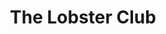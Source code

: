 ---
layout: place
title: "The Lobster Club"
permalink: /new-york/new-york/the-lobster-club.html
stateAbbr: NY
stateName: New York
cityName: New York
seo:
  name: "The Lobster Club"
  type: Restaurant
  links: http://www.thelobsterclub.com//?utm_medium=Click&utm_source=GoogleMyBusiness
description: "High-end Japanese locale serving sushi & teppanyaki dishes in a sophisticated, lounge-style setting. Looking for sushi in New York, New York? Check out The L..."
place_id: ChIJO3lUXPtYwokRHcU_YPcKvcY
photos:
  - name: >-
      places/ChIJO3lUXPtYwokRHcU_YPcKvcY/photos/AeeoHcJccAqzFUgBeZ6ZaFy9RwoKRi7IGOkFisXKxsBSXT6AxphLAi_iQfjAW3JqR1FFxzUBhm00RVxR5PcJX5ejZBF6HUnC47sAXZkRPbDhKEDaGzAkPjwTExbinHA7bANMxORnwandVT0183wqYNh4mGnPPEyQSwCpJpV8ZMdb-PrFKC0uA6WkGjBT9ruz8JF3WQDavfITWjOsI1FWLmW4yegtTcsSCP_PxDCggY_QDocraIV23oX7QgPppPXEwFOPFOLGMFaX2zyXjCw3B44c-ojhSta8kZXzoYywG0U-iLipKA
    widthPx: 2000
    heightPx: 1157
    authorAttributions:
      - displayName: The Lobster Club
        uri: https://maps.google.com/maps/contrib/110907355136186176857
        photoUri: >-
          https://lh3.googleusercontent.com/a-/ALV-UjV0dJaW8XzCgzmkpATpYRj-iygfH0uqUB01mlLNz4xL5sO5piE=s100-p-k-no-mo
    flagContentUri: >-
      https://www.google.com/local/imagery/report/?cb_client=maps_api_places.places_api&image_key=!1e10!2sAF1QipP-K2Ul699qVogFAlSL83cBn6LGICinPUkQE-zk&hl=en-US
    googleMapsUri: >-
      https://www.google.com/maps/place//data=!3m4!1e2!3m2!1sAF1QipP-K2Ul699qVogFAlSL83cBn6LGICinPUkQE-zk!2e10!4m2!3m1!1s0x89c258fb5c54793b:0xc6bd0af7603fc51d
  - name: >-
      places/ChIJO3lUXPtYwokRHcU_YPcKvcY/photos/AeeoHcIX_eiEQpWUVCcT5Iurek4WFgaK6LjPH7U868smiwxQIy3rCKMqTijc3O9MrgZAOhhwP8tU7UJoheoeuvmpTBKlbHyb7h88Gq6hGGHe-JdwS5OavC7__W2jVTY88nl4SJznL9nfGE5-ccg_pRVA3zFCKNdxHg81F_3j6k6EIbrr5sGdSwmb2JaPJ3HRhXXMGNmIw6iGsxdXjIFsoIaTdx-v4eixVAYy2ZDU7NWYlHJWfq3iqwt32JYf0N1mFHffKVwSAsB18JgyUvPqNwgmBWu8fRF1yjgWJqpfpFa6VJoAmQ
    widthPx: 4800
    heightPx: 3203
    authorAttributions:
      - displayName: The Lobster Club
        uri: https://maps.google.com/maps/contrib/110907355136186176857
        photoUri: >-
          https://lh3.googleusercontent.com/a-/ALV-UjV0dJaW8XzCgzmkpATpYRj-iygfH0uqUB01mlLNz4xL5sO5piE=s100-p-k-no-mo
    flagContentUri: >-
      https://www.google.com/local/imagery/report/?cb_client=maps_api_places.places_api&image_key=!1e10!2sAF1QipPkYuAvM-leOQNgTQWyre-lpBQ-4legYd_ATgJl&hl=en-US
    googleMapsUri: >-
      https://www.google.com/maps/place//data=!3m4!1e2!3m2!1sAF1QipPkYuAvM-leOQNgTQWyre-lpBQ-4legYd_ATgJl!2e10!4m2!3m1!1s0x89c258fb5c54793b:0xc6bd0af7603fc51d
  - name: >-
      places/ChIJO3lUXPtYwokRHcU_YPcKvcY/photos/AeeoHcKDKqxnJPSIyn-0Pyzq5GlAfjgIjh46SQ_itQWMxpEQw6aglsMi7wERYkwVjuAEIi2-jm2g4GMyT651guWdXZ0jzh0kXay6L37-1XoLy4X_BOFa2eqtLABmC_0spEF1_uk9GQZhozyXHGH_BFNW1pNLpGQlUWKheNkWhB0aUFfl--fiZIBxEQin0RTl7eUHAW_-SudX4PWL6pwf6gomJfcYkemsI_6ioLjZn8SdDoS6NnfW-fjaM93PgwASlEu889p-4p60mdYfmd68SdKkmjQaa0Q0YXYDbcft_aEumZuRJQ
    widthPx: 1367
    heightPx: 2048
    authorAttributions:
      - displayName: The Lobster Club
        uri: https://maps.google.com/maps/contrib/110907355136186176857
        photoUri: >-
          https://lh3.googleusercontent.com/a-/ALV-UjV0dJaW8XzCgzmkpATpYRj-iygfH0uqUB01mlLNz4xL5sO5piE=s100-p-k-no-mo
    flagContentUri: >-
      https://www.google.com/local/imagery/report/?cb_client=maps_api_places.places_api&image_key=!1e10!2sAF1QipPzurVzOfhFbR5KAVJgLu9td6tlz0bj9qOkhJ67&hl=en-US
    googleMapsUri: >-
      https://www.google.com/maps/place//data=!3m4!1e2!3m2!1sAF1QipPzurVzOfhFbR5KAVJgLu9td6tlz0bj9qOkhJ67!2e10!4m2!3m1!1s0x89c258fb5c54793b:0xc6bd0af7603fc51d
  - name: >-
      places/ChIJO3lUXPtYwokRHcU_YPcKvcY/photos/AeeoHcKxeVyt1vF9ZQjz-PBcJv4L1yUL0e8OKMh0YoyDCFaTRtI3KLyvJPQ8EXQZ_H1lJkxjK_Sm6z_8pEj_D3ktqq83AbOLEmaDBSL0QTcrH1lF-sWbhLowHQRmmgl177k5yyWQk263LFnpLGyRh4G6t9jbvdvvlu3S2q-oCOMia6fQbAsEvpV5TxXeD3ngDzkO7ObHE3B2rUpzx9cmeD61IAXlBWUWvDKZkUJAtHmquknPw2Gcv2bNvQc5ENEO7qnyGybV9qy1RTMKdzKSMcAzNQxncvvigmzTeuaQklDVobbislr8d4SuYlQ9HkMkqpDJ8H_rnj5OYRvlXExrrTCMnSX48TzERIfiIfJ4zRNzwji3nM3O267ix8meR5sO2Jpwi7_QEdH9KzYlL5LBS1HTpRWk4R9B-GaObutDig7HmPM
    widthPx: 2268
    heightPx: 4032
    authorAttributions:
      - displayName: Monifa McKenzie
        uri: https://maps.google.com/maps/contrib/111121916481926219470
        photoUri: >-
          https://lh3.googleusercontent.com/a-/ALV-UjUsUd-s9LFXx0zv0z4opqNpAhcLwgOBnqeeIzLGnIQt2FhuLuf0=s100-p-k-no-mo
    flagContentUri: >-
      https://www.google.com/local/imagery/report/?cb_client=maps_api_places.places_api&image_key=!1e10!2sCIHM0ogKEICAgIC79KXXOA&hl=en-US
    googleMapsUri: >-
      https://www.google.com/maps/place//data=!3m4!1e2!3m2!1sCIHM0ogKEICAgIC79KXXOA!2e10!4m2!3m1!1s0x89c258fb5c54793b:0xc6bd0af7603fc51d
  - name: >-
      places/ChIJO3lUXPtYwokRHcU_YPcKvcY/photos/AeeoHcJk8nvOroDesUhHcP9MPn14WrhqQuWIWop4_3pBt5iVJZOpTj9vam5cmNRB-PBlFG9ldYAqtLmkCZmkaIWP6fwJ66kFPGivLmYcAnklCQIh9TaRX29Mu2T-E4tXlx2_2C29VGXwMJblsz_kzXnVbrtK3CzOedzBY1ZLyzzpQ3EO_g0PA_S-oQrL-0tbige_datJnbOgF4JjH88R4jA0Ghk7Dz8Ev-A6mCY7XtILlA56mN_rOOm85A88MIJDT28fhk-iUeW5erDYzC37De0uzs38PrupRbRh3taWwqdKDME3U3TZfwYJvmzk4DuPEo0-nzvaT4cmu_CSumAlliCEjAG2fsJQwNtgMq1W3Y-RuRLxmAXi7aKo-8blSjOIEjIkNdiJO0H-e122ukhagSCwY9emzEb4c561W4-wfwabcAp8DA
    widthPx: 4080
    heightPx: 3072
    authorAttributions:
      - displayName: Gordon Conaway
        uri: https://maps.google.com/maps/contrib/102406248255182173386
        photoUri: >-
          https://lh3.googleusercontent.com/a-/ALV-UjV3isJ55Kv2mUDKGKLwtimXwMyb-Lm2mHKg8pqK_vRpK0eukSGkQw=s100-p-k-no-mo
    flagContentUri: >-
      https://www.google.com/local/imagery/report/?cb_client=maps_api_places.places_api&image_key=!1e10!2sCIHM0ogKEICAgIDz0KnDHw&hl=en-US
    googleMapsUri: >-
      https://www.google.com/maps/place//data=!3m4!1e2!3m2!1sCIHM0ogKEICAgIDz0KnDHw!2e10!4m2!3m1!1s0x89c258fb5c54793b:0xc6bd0af7603fc51d
  - name: >-
      places/ChIJO3lUXPtYwokRHcU_YPcKvcY/photos/AeeoHcJQYbcvEEvuhU2y9laY5DhohRaauA5lfWv90IerGy5KD65UiAvtoXkqHG-KodHeo0mOxWcyOUDGfesDu1giwbKot9L8tte82nTtHQ85L1vQ3cFE0kmdtX7eVCOhG6j_mqtf2BdXusNI5Me_BLPN8nL-HTQqUmnIdIzttI5l6-Dc1izEZE5MrnnMffe6ABVRSrWqpOKJMVgaWKAHU0m7CQ7qBa6Ag-V1_8JxEwo9ERUVL5WAfP2GzvX9FCcQafmsL8z9ezhNFrqDKA2ziP57MufLpfzoVyrdMGXEAyr03mEYqlOJ6qpKI3Fy-fyDn8rA37tkp-IJ6r4-78FeTLBf9uMqlxLzvLBFh9G-o4GjjDSj6xQR_vwbY24vTZtfZ7bE-0cffGmfCKwErkvzvWq4MsTLTrH_OAPu6gdBmnXc7M4
    widthPx: 3600
    heightPx: 4800
    authorAttributions:
      - displayName: Abdullah
        uri: https://maps.google.com/maps/contrib/105229872591470007995
        photoUri: >-
          https://lh3.googleusercontent.com/a-/ALV-UjUp7XPOYmYajMgsnmnm5A9EC4Sx3fYIxmtfH0wiRxIJfnV6JJMC=s100-p-k-no-mo
    flagContentUri: >-
      https://www.google.com/local/imagery/report/?cb_client=maps_api_places.places_api&image_key=!1e10!2sCIHM0ogKEICAgIDn-Yukfw&hl=en-US
    googleMapsUri: >-
      https://www.google.com/maps/place//data=!3m4!1e2!3m2!1sCIHM0ogKEICAgIDn-Yukfw!2e10!4m2!3m1!1s0x89c258fb5c54793b:0xc6bd0af7603fc51d
  - name: >-
      places/ChIJO3lUXPtYwokRHcU_YPcKvcY/photos/AeeoHcKc0MwlfQfj0_CLutsB4dGn4nROrEhUx1GVQaLdXECtxp9jFx-XcF09mqaw6iL7S0xYE-CzeUcXPO4iBi9isVUOO6HQ57SHYiq9d9ZKytgL3SFpBshBnEEuv7ZSI2uXAuri440kpj7Mi4-C6rbhh6FzWHEyshzM_NhXdn32sHgCxLIEaVsX5f_O1pWK0Lq79Rj-Itz7eawrhA4ZwTuinz3gv4YXMTh-KED9jNLI9uWVNWT2tC5325kI3Ni9YORr2ohyCgtvxUTc1rnKn8_GCH9FufHpcdkxvxnuJDJB2E3sK_MS7FNlNBr0No2E--h0oLglNNCR9kiGHKDZ8oa2WPdOp6QgSh6rsmSbDi-ZT-tBNr8xFmoJouaPa-LJ8p_xhoIT4S4v3DPiK_J3fm_eeBW__6Av5J8jq88AGgVLQMo
    widthPx: 4116
    heightPx: 2711
    authorAttributions:
      - displayName: Gordon Conaway
        uri: https://maps.google.com/maps/contrib/102406248255182173386
        photoUri: >-
          https://lh3.googleusercontent.com/a-/ALV-UjV3isJ55Kv2mUDKGKLwtimXwMyb-Lm2mHKg8pqK_vRpK0eukSGkQw=s100-p-k-no-mo
    flagContentUri: >-
      https://www.google.com/local/imagery/report/?cb_client=maps_api_places.places_api&image_key=!1e10!2sCIHM0ogKEICAgIDzw-n_GQ&hl=en-US
    googleMapsUri: >-
      https://www.google.com/maps/place//data=!3m4!1e2!3m2!1sCIHM0ogKEICAgIDzw-n_GQ!2e10!4m2!3m1!1s0x89c258fb5c54793b:0xc6bd0af7603fc51d
  - name: >-
      places/ChIJO3lUXPtYwokRHcU_YPcKvcY/photos/AeeoHcKY5oV6XZQmmYAm2wa9eawm-kt9Y_y343vJuNkyVVT5uflxhJrnF5vu_EsUMVZst8_gjnz0XzUEwCv0itFRuoeVkntccbbAGdj1G2oHHQ-rJL7cqpctMv9cvdwJxW9m-mvESCm-VKcvSPo7IK5V3CuZJce9J-6-PEMCZ4pUQiw5e_zWAmcqGNZNVE9Yl9EiunxJgO654IHMmHeSWhSd2jPoWAstQbhwBE3H87Sy7h0iM6K6zJbiMRZt7hJ7uE_BJFz4BA53w-R9tEfqnwxpPoUmnGbgpIlfmqBnIAN5W4uZxbLbS7NZB_oaUXVemambHOiO1z6ekKR3FwFaK_zNbYv7yffL5j3kQdbhCfS6LGjFgMV5NLAEZZs_-1bKdvIidQCFdEjz8uYWagZFUzWa8PsOtVOZiy_fFSSYEq8hACbdwZzW
    widthPx: 4000
    heightPx: 3000
    authorAttributions:
      - displayName: B. Gregory
        uri: https://maps.google.com/maps/contrib/107681952692829995775
        photoUri: >-
          https://lh3.googleusercontent.com/a/ACg8ocIEW8Yt3kkdjuk10ADim9nfItaIQoZdCXteSyUjaj9ev7cM4g=s100-p-k-no-mo
    flagContentUri: >-
      https://www.google.com/local/imagery/report/?cb_client=maps_api_places.places_api&image_key=!1e10!2sCIHM0ogKEICAgIC54ZKIwQE&hl=en-US
    googleMapsUri: >-
      https://www.google.com/maps/place//data=!3m4!1e2!3m2!1sCIHM0ogKEICAgIC54ZKIwQE!2e10!4m2!3m1!1s0x89c258fb5c54793b:0xc6bd0af7603fc51d
  - name: >-
      places/ChIJO3lUXPtYwokRHcU_YPcKvcY/photos/AeeoHcKdFqFvKtlU9mOQDcDcrmXuvwUeWfo3M_D_zprpZDd0s0tYAXB_gZBeK_fvI3-9btTFoCQgLfca16Ks5L4HhYq3BQBhkOr1E9LTh69SpTA6Z2kIB7CMxxGJDUwXr0RsRSIwylq6anVdGfP9qmzfEuUcpDOzZxDbdSPozHNro0IkyH6O0TTO9jkhQtEddk47uERo709yeQyJi3r7Q03P3_jSRKKO_9aSe69F0ZLMgm-Zwo1bqWdTVXvEepmynoSNGAHZ0CinT5ocogN9KmjopOGcVi0iEUiX2dFSz7YBXHJdt_bOmwwQBen-iOmZemYaaMM57CjVqQtijp2dQAI4IEg6EwVPJHqLrJAhhD2iCzRUb0jp71MwzitCI5RuW3k7f1BpRGA3SHZhDr2lJ3KfjDwaOVOgByl6LXdiw_pktzEj00Z-
    widthPx: 4800
    heightPx: 3600
    authorAttributions:
      - displayName: Angela Kim
        uri: https://maps.google.com/maps/contrib/115818915195362125783
        photoUri: >-
          https://lh3.googleusercontent.com/a-/ALV-UjVkGi6_keVQnpM8rgEwikBx02GDnGoxYQh_05H8KPSCLEIcXDaE=s100-p-k-no-mo
    flagContentUri: >-
      https://www.google.com/local/imagery/report/?cb_client=maps_api_places.places_api&image_key=!1e10!2sCIHM0ogKEICAgMCAvMqOlwE&hl=en-US
    googleMapsUri: >-
      https://www.google.com/maps/place//data=!3m4!1e2!3m2!1sCIHM0ogKEICAgMCAvMqOlwE!2e10!4m2!3m1!1s0x89c258fb5c54793b:0xc6bd0af7603fc51d
  - name: >-
      places/ChIJO3lUXPtYwokRHcU_YPcKvcY/photos/AeeoHcIeZl4_YTAB6kM2qk-ejvsBqNYlFkUs4RkhqlrKNwD4jazpuw9xerJW1lIGzDNaB5js8UDrflODhbt1X_oyeleXgsfMIMm5OvjfscFvmZqWPgAVMonM0pLPAQbnXf5zzAGt1h0rK9TMVFk37w1LtAWNi5wQxnXQUosThFynpWm6I00B0CXwyfDkOsPiIpKpqWQxTCbI67A5_3_8s0u5OqzOtM27ICb1Xwmn0ZM5ilj3I_4AyQT3dNEIbTppomFMcys4KzwaLel-x_au8qEaHenICfYPyOOQyw4haQPKLh4BvCtWl5PvkEgJWSv_6Sb6-CkLU2EJoWujf5K3iR7XB7OKK9g6lkCNUpMpkDDnT8VaWxXIr_mx1h7L9BsrbxALddlGhW4eJHpk4mm4z2s26q-y-pBMWK_-Gyq1l_rCVh4
    widthPx: 3600
    heightPx: 4800
    authorAttributions:
      - displayName: Angela Kim
        uri: https://maps.google.com/maps/contrib/115818915195362125783
        photoUri: >-
          https://lh3.googleusercontent.com/a-/ALV-UjVkGi6_keVQnpM8rgEwikBx02GDnGoxYQh_05H8KPSCLEIcXDaE=s100-p-k-no-mo
    flagContentUri: >-
      https://www.google.com/local/imagery/report/?cb_client=maps_api_places.places_api&image_key=!1e10!2sCIHM0ogKEICAgMCAvMqOZw&hl=en-US
    googleMapsUri: >-
      https://www.google.com/maps/place//data=!3m4!1e2!3m2!1sCIHM0ogKEICAgMCAvMqOZw!2e10!4m2!3m1!1s0x89c258fb5c54793b:0xc6bd0af7603fc51d
address: 98 E 53rd St, New York, NY 10022, USA
street: 98 E 53rd St
city: New York
state: NY
zip: '10022'
country: USA
neighborhood: null
latitude: '40.758513'
longitude: '-73.971885'
accessibility_options:
  wheelchairAccessibleEntrance: true
  wheelchairAccessibleRestroom: true
  wheelchairAccessibleSeating: true
business_status: OPERATIONAL
name: The Lobster Club
google_maps_links:
  directionsUri: >-
    https://www.google.com/maps/dir//''/data=!4m7!4m6!1m1!4e2!1m2!1m1!1s0x89c258fb5c54793b:0xc6bd0af7603fc51d!3e0
  placeUri: https://maps.google.com/?cid=14320614447696037149
  writeAReviewUri: >-
    https://www.google.com/maps/place//data=!4m3!3m2!1s0x89c258fb5c54793b:0xc6bd0af7603fc51d!12e1
  reviewsUri: >-
    https://www.google.com/maps/place//data=!4m4!3m3!1s0x89c258fb5c54793b:0xc6bd0af7603fc51d!9m1!1b1
  photosUri: >-
    https://www.google.com/maps/place//data=!4m3!3m2!1s0x89c258fb5c54793b:0xc6bd0af7603fc51d!10e5
primary_type: Japanese Restaurant
opening_hours:
  regular: null
  current: null
secondary_opening_hours:
  regular:
    weekdayDescriptions: null
    type: null
  current:
    weekdayDescriptions: null
    type: null
phone: (212) 254-3000
price_level: PRICE_LEVEL_VERY_EXPENSIVE
price_range: $100 &ndash; & up
rating: '4.4'
rating_count: 351
website: http://www.thelobsterclub.com//?utm_medium=Click&utm_source=GoogleMyBusiness
reviews:
  - name: >-
      places/ChIJO3lUXPtYwokRHcU_YPcKvcY/reviews/ChdDSUhNMG9nS0VJQ0FnTUNBdklyWTJnRRAB
    relativePublishTimeDescription: 2 months ago
    rating: 5
    text:
      text: >-
        Fully enjoyed my birthday dinner here with my family. The service was
        attentive and warm, the ambiance wonderful and the meal was memorable!
        We really enjoyed the lobster, cucumbers, the sweet potatoes, and the
        steak (we actually loved the strip steak more than the tomahawk). Do NOT
        skip the dessert - wow I still dream of the pineapple shaved ice (the
        flavors rotate).
      languageCode: en
    originalText:
      text: >-
        Fully enjoyed my birthday dinner here with my family. The service was
        attentive and warm, the ambiance wonderful and the meal was memorable!
        We really enjoyed the lobster, cucumbers, the sweet potatoes, and the
        steak (we actually loved the strip steak more than the tomahawk). Do NOT
        skip the dessert - wow I still dream of the pineapple shaved ice (the
        flavors rotate).
      languageCode: en
    authorAttribution:
      displayName: Angela Kim
      uri: https://www.google.com/maps/contrib/115818915195362125783/reviews
      photoUri: >-
        https://lh3.googleusercontent.com/a-/ALV-UjVkGi6_keVQnpM8rgEwikBx02GDnGoxYQh_05H8KPSCLEIcXDaE=s128-c0x00000000-cc-rp-mo-ba4
    publishTime: '2025-01-30T06:43:26.161306Z'
    flagContentUri: >-
      https://www.google.com/local/review/rap/report?postId=ChdDSUhNMG9nS0VJQ0FnTUNBdklyWTJnRRAB&d=17924085&t=1
    googleMapsUri: >-
      https://www.google.com/maps/reviews/data=!4m6!14m5!1m4!2m3!1sChdDSUhNMG9nS0VJQ0FnTUNBdklyWTJnRRAB!2m1!1s0x89c258fb5c54793b:0xc6bd0af7603fc51d
  - name: >-
      places/ChIJO3lUXPtYwokRHcU_YPcKvcY/reviews/ChZDSUhNMG9nS0VJQ0FnSUNYM0wyU2NnEAE
    relativePublishTimeDescription: 6 months ago
    rating: 5
    text:
      text: >-
        I recently had the pleasure of dining at an exceptional Japanese
        restaurant, and it was an unforgettable experience!


        We kicked off the evening at the bar with a refreshing Lychee Martini,
        which set the tone for the night. Once our entire party arrived, we
        moved to a lovely table and ordered a variety of dishes. Every single
        item we tried was absolutely delightful—I loved them all!


        Our sommelier was fantastic and recommended the perfect bottle of sake
        that paired beautifully with our meal.


        I can't wait to return to this gem of a restaurant! Highly recommend it
        to anyone looking for an amazing Japanese dining experience!
      languageCode: en
    originalText:
      text: >-
        I recently had the pleasure of dining at an exceptional Japanese
        restaurant, and it was an unforgettable experience!


        We kicked off the evening at the bar with a refreshing Lychee Martini,
        which set the tone for the night. Once our entire party arrived, we
        moved to a lovely table and ordered a variety of dishes. Every single
        item we tried was absolutely delightful—I loved them all!


        Our sommelier was fantastic and recommended the perfect bottle of sake
        that paired beautifully with our meal.


        I can't wait to return to this gem of a restaurant! Highly recommend it
        to anyone looking for an amazing Japanese dining experience!
      languageCode: en
    authorAttribution:
      displayName: Helena
      uri: https://www.google.com/maps/contrib/107543237852818983114/reviews
      photoUri: >-
        https://lh3.googleusercontent.com/a-/ALV-UjX3z7beeyWIR_edVjbn68PudULbTod1lGoXbxhSW3yaNa_8YQPqjw=s128-c0x00000000-cc-rp-mo-ba4
    publishTime: '2024-10-14T07:07:47.783623Z'
    flagContentUri: >-
      https://www.google.com/local/review/rap/report?postId=ChZDSUhNMG9nS0VJQ0FnSUNYM0wyU2NnEAE&d=17924085&t=1
    googleMapsUri: >-
      https://www.google.com/maps/reviews/data=!4m6!14m5!1m4!2m3!1sChZDSUhNMG9nS0VJQ0FnSUNYM0wyU2NnEAE!2m1!1s0x89c258fb5c54793b:0xc6bd0af7603fc51d
  - name: >-
      places/ChIJO3lUXPtYwokRHcU_YPcKvcY/reviews/ChdDSUhNMG9nS0VJQ0FnSUNYdTZMLXlRRRAB
    relativePublishTimeDescription: 5 months ago
    rating: 3
    text:
      text: >-
        I heard the wagyu sandwich is good but plan to spend about $60 for it.
        The garlic fried rice was salty. You need to make a reservation for
        dinner. Dress code is smart casual.
      languageCode: en
    originalText:
      text: >-
        I heard the wagyu sandwich is good but plan to spend about $60 for it.
        The garlic fried rice was salty. You need to make a reservation for
        dinner. Dress code is smart casual.
      languageCode: en
    authorAttribution:
      displayName: Pavee Suvagondha
      uri: https://www.google.com/maps/contrib/104010402960748502178/reviews
      photoUri: >-
        https://lh3.googleusercontent.com/a-/ALV-UjVC9lHWhbAdi6wMuZyNxScDQBaVKWIXsnJaTg9ozz_YowahYN4=s128-c0x00000000-cc-rp-mo-ba5
    publishTime: '2024-10-20T23:58:32.172712Z'
    flagContentUri: >-
      https://www.google.com/local/review/rap/report?postId=ChdDSUhNMG9nS0VJQ0FnSUNYdTZMLXlRRRAB&d=17924085&t=1
    googleMapsUri: >-
      https://www.google.com/maps/reviews/data=!4m6!14m5!1m4!2m3!1sChdDSUhNMG9nS0VJQ0FnSUNYdTZMLXlRRRAB!2m1!1s0x89c258fb5c54793b:0xc6bd0af7603fc51d
  - name: >-
      places/ChIJO3lUXPtYwokRHcU_YPcKvcY/reviews/ChZDSUhNMG9nS0VJQ0FnSURuLVl1a2J3EAE
    relativePublishTimeDescription: 6 months ago
    rating: 3
    text:
      text: >-
        Overall, very high highs and low lows.


        The good: I LOVED the truffle Wagyu sandwich! The flavors were perfectly
        balanced and the meat was soft, tender, and juicy that was wedged
        between two thin and buttery slices of bread.


        The bad: basically everything else. The service was slow and the other
        dishes were not at all flavorful enough to justify their price points.
        The tuna and chiles dish didn’t make sense to me as a whole, but the
        tuna itself was good. The yuzu black bass was even worse as it had no
        color, very light flavors, and served with disappointingly bland
        vegetables. The service was also a bit slow as it took nearly 35 minutes
        to get the tuna appetizer. To top it all off, something I ate didn’t sit
        well and now I’m spending a majority of my afternoon in the bathroom


        Overall, pretty disappointed considering the amount I spent on these
        three dishes went above $150
      languageCode: en
    originalText:
      text: >-
        Overall, very high highs and low lows.


        The good: I LOVED the truffle Wagyu sandwich! The flavors were perfectly
        balanced and the meat was soft, tender, and juicy that was wedged
        between two thin and buttery slices of bread.


        The bad: basically everything else. The service was slow and the other
        dishes were not at all flavorful enough to justify their price points.
        The tuna and chiles dish didn’t make sense to me as a whole, but the
        tuna itself was good. The yuzu black bass was even worse as it had no
        color, very light flavors, and served with disappointingly bland
        vegetables. The service was also a bit slow as it took nearly 35 minutes
        to get the tuna appetizer. To top it all off, something I ate didn’t sit
        well and now I’m spending a majority of my afternoon in the bathroom


        Overall, pretty disappointed considering the amount I spent on these
        three dishes went above $150
      languageCode: en
    authorAttribution:
      displayName: Abdullah
      uri: https://www.google.com/maps/contrib/105229872591470007995/reviews
      photoUri: >-
        https://lh3.googleusercontent.com/a-/ALV-UjUp7XPOYmYajMgsnmnm5A9EC4Sx3fYIxmtfH0wiRxIJfnV6JJMC=s128-c0x00000000-cc-rp-mo-ba6
    publishTime: '2024-10-07T18:43:48.568281Z'
    flagContentUri: >-
      https://www.google.com/local/review/rap/report?postId=ChZDSUhNMG9nS0VJQ0FnSURuLVl1a2J3EAE&d=17924085&t=1
    googleMapsUri: >-
      https://www.google.com/maps/reviews/data=!4m6!14m5!1m4!2m3!1sChZDSUhNMG9nS0VJQ0FnSURuLVl1a2J3EAE!2m1!1s0x89c258fb5c54793b:0xc6bd0af7603fc51d
  - name: >-
      places/ChIJO3lUXPtYwokRHcU_YPcKvcY/reviews/ChdDSUhNMG9nS0VJQ0FnSUQ3b01ESXlnRRAB
    relativePublishTimeDescription: 7 months ago
    rating: 3
    text:
      text: >-
        I was expecting so much more from this establishment, especially since
        it’s part of the Major Food Group. Don’t be mislead by it as it doesn’t
        offer the Carbone or The Grill level of experience.


        Not only it was half empty on a Saturday night around 8pm, the food was
        well below my expectations. There’s literally not a single thing we had
        I would want to come back for.


        The wine list extensive though.


        But I’m not coming back.
      languageCode: en
    originalText:
      text: >-
        I was expecting so much more from this establishment, especially since
        it’s part of the Major Food Group. Don’t be mislead by it as it doesn’t
        offer the Carbone or The Grill level of experience.


        Not only it was half empty on a Saturday night around 8pm, the food was
        well below my expectations. There’s literally not a single thing we had
        I would want to come back for.


        The wine list extensive though.


        But I’m not coming back.
      languageCode: en
    authorAttribution:
      displayName: Ervin Strnisnik
      uri: https://www.google.com/maps/contrib/117324223492810986836/reviews
      photoUri: >-
        https://lh3.googleusercontent.com/a-/ALV-UjV-8D0U5TYklPIil0g26JUckrwtkvXjWH87YY0mO4kdS70AFPCZ=s128-c0x00000000-cc-rp-mo-ba5
    publishTime: '2024-08-20T02:13:06.219462Z'
    flagContentUri: >-
      https://www.google.com/local/review/rap/report?postId=ChdDSUhNMG9nS0VJQ0FnSUQ3b01ESXlnRRAB&d=17924085&t=1
    googleMapsUri: >-
      https://www.google.com/maps/reviews/data=!4m6!14m5!1m4!2m3!1sChdDSUhNMG9nS0VJQ0FnSUQ3b01ESXlnRRAB!2m1!1s0x89c258fb5c54793b:0xc6bd0af7603fc51d
parking_options: null
payment_options:
  acceptsCreditCards: true
  acceptsDebitCards: true
  acceptsCashOnly: false
  acceptsNfc: true
allow_dogs: null
curbside_pickup: null
delivery: true
dine_in: true
good_for_children: false
good_for_groups: true
good_for_sports: false
live_music: false
menu_for_children: false
outdoor_seating: false
reservable: true
restroom: true
serves_beer: true
serves_breakfast: false
serves_brunch: false
serves_cocktails: true
serves_coffee: true
serves_dinner: true
serves_dessert: true
serves_lunch: true
serves_vegetarian_food: null
serves_wine: true
takeout: true
summary: >-
  High-end Japanese locale serving sushi & teppanyaki dishes in a sophisticated,
  lounge-style setting.

---